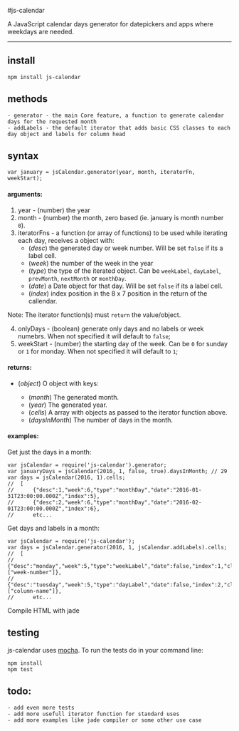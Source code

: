 #js-calendar

A JavaScript calendar days generator for datepickers and apps where weekdays are needed.

---

## install

    npm install js-calendar
	
## methods

	- generator - the main Core feature, a function to generate calendar days for the requested month
	- addLabels - the default iterator that adds basic CSS classes to each day object and labels for column head

## syntax

	var january = jsCalendar.generator(year, month, iteratorFn, weekStart);

#### arguments:

1. year - (number) the year
2. month - (number) the month, zero based (ie. january is month number `0`).
3. iteratorFns - a function (or array of functions) to be used while iterating each day, receives a object with:
	- (_desc_) the generated day or week number. Will be set `false` if its a label cell.
	- (_week_) the number of the week in the year
	- (_type_) the type of the iterated object. Can be `weekLabel`, `dayLabel`, `prevMonth`, `nextMonth` or `monthDay`.
	- (_date_) a Date object for that day. Will be set `false` if its a label cell.
	- (_index_) index position in the 8 x 7 position in the return of the callendar.
	
Note:
The iterator function(s) must `return` the value/object.

4. onlyDays - (boolean) generate only days and no labels or week numebrs. When not specified it will default to `false`;
5. weekStart - (number) the starting day of the week. Can be `0` for sunday or `1` for monday. When not specified it will default to `1`;


#### returns:

* (*object*) O object with keys:

	* (*month*) The generated month.
	* (*year*) The generated year.
	* (*cells*) A array with objects as passed to the iterator function above.
	* (*daysInMonth*) The number of days in the month.

#### examples:

Get just the days in a month:

	var jsCalendar = require('js-calendar').generator;
	var januaryDays = jsCalendar(2016, 1, false, true).daysInMonth;	// 29
	var days = jsCalendar(2016, 1).cells;
	// 	[
	//     	{"desc":1,"week":6,"type":"monthDay","date":"2016-01-31T23:00:00.000Z","index":5},
	//     	{"desc":2,"week":6,"type":"monthDay","date":"2016-02-01T23:00:00.000Z","index":6},
	//     	etc...
	
Get days and labels in a month:

	var jsCalendar = require('js-calendar');
	var days = jsCalendar.generator(2016, 1, jsCalendar.addLabels).cells;
	// 	[
	//		{"desc":"monday","week":5,"type":"weekLabel","date":false,"index":1,"class":["week-number"]},
	//		{"desc":"tuesday","week":5,"type":"dayLabel","date":false,"index":2,"class":["column-name"]},
	//		etc...

Compile HTML with jade
	
## testing

js-calendar uses [mocha](http://mochajs.org/). To run the tests do in your command line:

    npm install
	npm test

## todo:

	- add even more tests
	- add more usefull iterator function for standard uses
	- add more examples like jade compiler or some other use case
	




